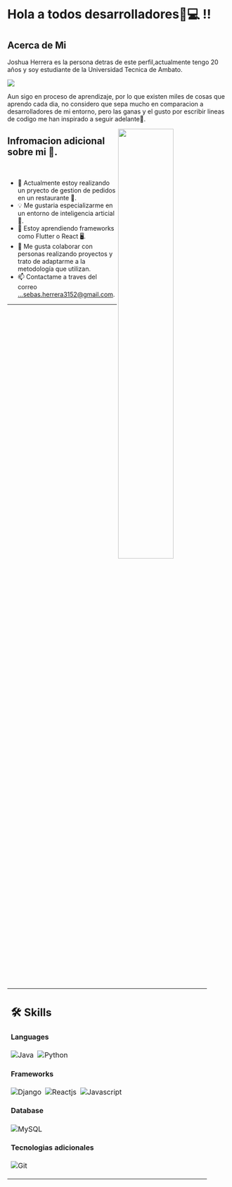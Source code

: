 # Hola a todos desarrolladores🦾💻 !! 

## Acerca de Mi
Joshua Herrera es la persona detras de este perfil,actualmente tengo 20 años y soy estudiante de la Universidad Tecnica de Ambato.

<img src="https://readme-typing-svg.herokuapp.com?font=Architects+Daughter&color=22EBF7&size=25&center=false&lines=hey!+its+Kaustav;Full+stack+web+developer...;Data+Science+Enthusiast...;Tech+Blogger...;Active+Open+Source+Contributor..."/>
 
Aun sigo en proceso de aprendizaje, por lo que existen miles de cosas que aprendo cada dia, no considero que sepa mucho en comparacion a desarrolladores de mi entorno, pero las ganas y el gusto por escribir lineas de codigo me han inspirado a seguir adelante💪. 


<img src="https://user-images.githubusercontent.com/89788120/167628634-549d2bdd-609e-4275-85af-1e1974da64ca.gif" width="50%" align="right" />

## Infromacion adicional sobre mi 🤖.

</br>

- 🔧 Actualmente estoy realizando un pryecto de gestion de pedidos en un restaurante 🍜.
- 💡 Me gustaria especializarme en un entorno de inteligencia articial 🤖.
- 📖 Estoy aprendiendo frameworks como Flutter o React 🖥️.
- 👥 Me gusta colaborar con personas realizando proyectos y trato de adaptarme a la metodología que utilizan.
- 📫 Contactame a traves del correo ...sebas.herrera3152@gmail.com.

<hr>

</br>


<table width="100%" >

 <tr>
    <td width="60%">
     
## 🛠️ Skills

#### Languages

![Java](https://img.shields.io/badge/Java-%23150458.svg?style=flat&logo=java&logoColor=orange)&nbsp;
![Python](https://img.shields.io/badge/python-%23150458.svg?style=flat&logo=java&logoColor=orange)&nbsp;
#### Frameworks
![Django](https://img.shields.io/badge/Django-092E20?style=flat&logo=django&logoColor=white)&nbsp;
![Reactjs](https://img.shields.io/badge/React-20232A?style=flat&logo=react&logoColor=61DAFB)&nbsp;
![Javascript](https://img.shields.io/badge/JavaScript-F7DF1E?style=flat&logo=javascript&logoColor=black)&nbsp;

#### Database
![MySQL](https://img.shields.io/badge/MySQL-00000F?style=flat&logo=mysql&logoColor=white)&nbsp;

#### Tecnologias adicionales

![Git](https://img.shields.io/badge/-Git-05122A?style=flat&logo=git)&nbsp;
     
</td>
    <td>
  
